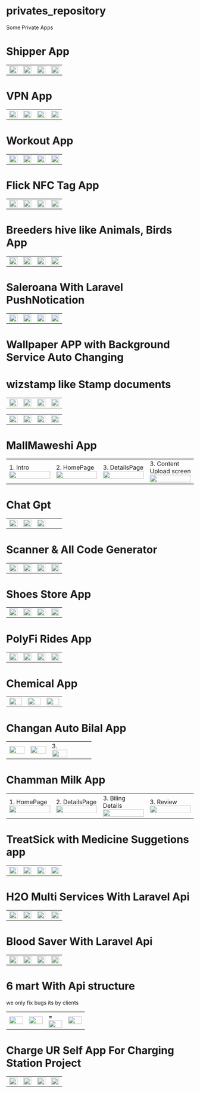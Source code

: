 # privates_repository
Some Private Apps

# Shipper App 
 <table style='border:none;width:100%'>
  <td style='width:24%;'>
   <img style='width:100%;' src='shiper1.png'>
  </td>
  <td style='width:24%;'>
  <img style='width:100%;' src='shiper2.png'>
  </td>
   <td style='width:24%;'>
  <img style='width:100%;' src='shiper3.png'>
  </td>
   </td>
   <td style='width:24%;'>
  <img style='width:100%;' src='shiper4.png'>
  </td>
</table>

# VPN App 
 <table style='border:none;width:100%'>
  <td style='width:24%;'>
   <img style='width:100%;' src='wizvpn2.png'>
  </td>
  <td style='width:24%;'>
  <img style='width:100%;' src='wizvpn3.png'>
  </td>
   <td style='width:24%;'>
  <img style='width:100%;' src='wizvpn4.png'>
  </td>
   </td>
   <td style='width:24%;'>
  <img style='width:100%;' src='wizvpn5.png'>
  </td>
</table>

# Workout App 
 <table style='border:none;width:100%'>
  <td style='width:24%;'>
   <img style='width:100%;' src='workout1.jpg'>
  </td>
  <td style='width:24%;'>
  <img style='width:100%;' src='workout2.jpg'>
  </td>
   <td style='width:24%;'>
  <img style='width:100%;' src='workout3.jpg'>
  </td>
   </td>
   <td style='width:24%;'>
  <img style='width:100%;' src='workout4.jpg'>
  </td>
</table>

# Flick NFC Tag App 
 <table style='border:none;width:100%'>
  <td style='width:24%;'>
   <img style='width:100%;' src='flick1.png'>
  </td>
  <td style='width:24%;'>
  <img style='width:100%;' src='flick2.png'>
  </td>
   <td style='width:24%;'>
  <img style='width:100%;' src='flick3.png'>
  </td>
   </td>
   <td style='width:24%;'>
  <img style='width:100%;' src='flick4.png'>
  </td>
 </table>
 
  # Breeders hive like Animals, Birds App
</table>
 <table style='border:none;width:100%'>
  <td style='width:24%;'>
   <img style='width:100%;' src='birdsapp1.png'>
  </td>
  <td style='width:24%;'>
  <img style='width:100%;' src='birdsapp2.png'>
  </td>
   <td style='width:24%;'>
  <img style='width:100%;' src='birdsapp4.png'>
  </td>
   </td>
   <td style='width:24%;'>
  <img style='width:100%;' src='birdsapp6.png'>
  </td>
</table>

# Saleroana With Laravel PushNotication
</table>
 <table style='border:none;width:100%'>
  <td style='width:24%;'>
   <img style='width:100%;' src='salerozana1.png'>
  </td>
  <td style='width:24%;'>
  <img style='width:100%;' src='salerozana2.png'>
  </td>
   <td style='width:24%;'>
  <img style='width:100%;' src='salerozana3.png'>
  </td>
   </td>
   <td style='width:24%;'>
  <img style='width:100%;' src='salerozana5.png'>
  </td>
</table>

# Wallpaper APP with Background Service Auto Changing
 <table style='border:none;width:100%'>
  <td style='width:24%;'>
   <img style='width:100%;' src='wallpaper1.png'>
  </td>
  <td style='width:24%;'>
  <img style='width:100%;' src='wallpaper2.png'>
  </td>
   <td style='width:24%;'>
  <img style='width:100%;' src='wallpaper3.png'>
  </td>
   </td>
   <td style='width:24%;'>
  <img style='width:100%;' src='wallpaper5.png'>
  </td>

  # wizstamp like Stamp documents
</table>
 <table style='border:none;width:100%'>
  <td style='width:24%;'>
   <img style='width:100%;' src='wizstamp1.png'>
  </td>
  <td style='width:24%;'>
  <img style='width:100%;' src='wizstamp2.png'>
  </td>
   <td style='width:24%;'>
  <img style='width:100%;' src='wizstamp4.png'>
  </td>
   </td>
   <td style='width:24%;'>
  <img style='width:100%;' src='wizstamp5.png'>
  </td>
</table>

# MallMaweshi App 
 <table style='border:none;width:100%'>
  <td style='width:24%;'>
    1. Intro
   <img style='width:100%;' src='mallmaveshi1.png'>
  </td>
  <td style='width:24%;'>
    2. HomePage
  <img style='width:100%;' src='mallmaveshi2.png'>
  </td>
   <td style='width:24%;'>
    3. DetailsPage
  <img style='width:100%;' src='mallmaveshi3.png'>
  </td>
   </td>
   <td style='width:24%;'>
    3. Content Upload screen
  <img style='width:100%;' src='mallmaveshi4.png'>
  </td>
</table>

# Chat Gpt
 <table style='border:none;width:100%'>
  <td style='width:24%;'>
   <img style='width:100%;' src='itlifegpt1.png'>
  </td>
  <td style='width:24%;'>
  <img style='width:100%;' src='itlifegpt2.png'>
  </td>
   <td style='width:24%;'>
  <img style='width:100%;' src='itlifegpt3.png'>
  </td>
   </td>
   <td style='width:24%;'>
<!--     4.  -->
<!--   <img style='width:100%;' src='mallmaveshi4.png'> -->
  </td>
</table>

# Scanner & All Code Generator
 <table style='border:none;width:100%'>
  <td style='width:24%;'>

   <img style='width:100%;' src='scanner1.png'>
  </td>
  <td style='width:24%;'>

  <img style='width:100%;' src='scanner2.png'>
  </td>
   <td style='width:24%;'>

  <img style='width:100%;' src='scanner3.png'>
  </td>
   </td>
   <td style='width:24%;'>

  <img style='width:100%;' src='scanner4.png'>
  </td>
</table>

# Shoes Store App
 <table style='border:none;width:100%'>
  <td style='width:24%;'>

   <img style='width:100%;' src='shoes store1.png'>
  </td>
  <td style='width:24%;'>

  <img style='width:100%;' src='shoes store2.png'>
  </td>
   <td style='width:24%;'>

  <img style='width:100%;' src='shoes store4.png'>
  </td>
   </td>
   <td style='width:24%;'>

  <img style='width:100%;' src='shoes store5.png'>
  </td>
</table>

# PolyFi Rides App
<table style='border:none;width:100%'>
  <td style='width:24%;'>

   <img style='width:100%;' src='polyfi1.png'>
  </td>
  <td style='width:24%;'>

  <img style='width:100%;' src='polyfi4.png'>
  </td>
   <td style='width:24%;'>

  <img style='width:100%;' src='polyfi6.png'>
  </td>
   </td>
   <td style='width:24%;'>

  <img style='width:100%;' src='polyfi8.png'>
  </td>
</table>



# Chemical App
 <table style='border:none;width:100%'>
  <td style='width:24%;'>

   <img style='width:100%;' src='chemicalsapp3.png'>
  </td>
  <td style='width:24%;'>

  <img style='width:100%;' src='chemicalsapp6.png'>
  </td>
   <td style='width:24%;'>

  <img style='width:100%;' src='chemicalsapp3.png'>
  </td>
   </td>
</table>

<!--    after this when need to show the last .......................................... last area .....................................................-->

# Changan Auto Bilal App
 <table style='border:none;width:100%'>
  <td style='width:24%;'>
   <img style='width:100%;' src='changanauto1.png'>
  </td>
  <td style='width:24%;'>
  <img style='width:100%;' src='changanauto2.png'>
  </td>
   <td style='width:24%;'>
    3.
  <img style='width:100%;' src='changanauto3.png'>
  </td>
   </td>
   <td style='width:24%;'>
<!--     4.  -->
<!--   <img style='width:100%;' src='mallmaveshi4.png'> -->
  </td>
</table>



# Chamman Milk App
<table style='border:none;width:100%'>
  <td style='width:24%;'>
    1. HomePage
   <img style='width:100%;' src='chamanmilk shop1.png'>
  </td>
  <td style='width:24%;'>
    2. DetailsPage
  <img style='width:100%;' src='chamanmilk shop2.png'>
  </td>
   <td style='width:24%;'>
    3. Biling Details
  <img style='width:100%;' src='chamanmilk shop3.png'>
  </td>
   </td> 
   <td style='width:24%;'>
    3. Review
  <img style='width:100%;' src='chamanmilk shop4.png'>
  </td>
</table>

# TreatSick with Medicine Suggetions app
<table style='border:none;width:100%'>
  <td style='width:24%;max-width:25%;'>
   <img style='width:100%;' src='Screenshot_advance.png'>
  </td>
  <td style='width:24%;max-width:25%;'>
  <img style='width:100%;' src='Screenshot_home.png'>
  </td>
  <td style='width:24%;max-width:25%;'>
   <img style='width:100%;' src='Screenshot_advance.png'>
  </td>
  <td style='width:24%;max-width:25%;'>
  <img style='width:100%;' src='Screenshot_home.png'>
  </td>
</table>

# H2O Multi Services With Laravel Api
<table style='border:none;width:100%'>
  <td style='width:24%;max-width:25%;'>
   
   <img style='width:100%;' src='h20_7.png'>
  </td>
  <td style='width:24%;max-width:25%;'>
    
  <img style='width:100%;' src='h20_8.png'>
  </td>
  <td style='width:24%;max-width:25%;'>
    
  <img style='width:100%;' src='h20_13.png'>
  </td>
  <td style='width:24%;max-width:25%;'>
  <img style='width:100%;' src='h20_14.png'>
  </td>
</table>

# Blood Saver With Laravel Api
<table style='border:none;width:100%'>
  <td style='width:24%;max-width:25%;'>
  
   <img style='width:100%;' src='bloodsaver1.png'>
  </td>
  <td style='width:24%;max-width:25%;'>
  
  <img style='width:100%;' src='bloodsaver4.png'>
  </td>
  <td style='width:24%;max-width:25%;'>
  <img style='width:100%;' src='bloodsaver5.png'>
  </td>
  <td style='width:24%;max-width:25%;'>
   
  <img style='width:100%;' src='bloodsaver7.png'>
  </td>
</table>

# 6 mart With Api structure
 we only fix bugs its by clients
<table style='border:none;width:100%'>
  <td style='width:24%;max-width:25%;'>
  
   <img style='width:100%;' src='6mart_2.png'>
  </td>
  <td style='width:24%;max-width:25%;'>
  
  <img style='width:100%;' src='6mart_4.png'>
  </td>
  <td style='width:24%;max-width:25%;'>
    =
  <img style='width:100%;' src='6mart_5.png'>
  </td>
  <td style='width:24%;max-width:25%;'>
   
  <img style='width:100%;' src='6mart_7.png'>
  </td>
</table>

# Charge UR Self App For Charging Station Project
 <table style='border:none;width:100%'>
  <td style='width:24%;'>
   
   <img style='width:100%;' src='chargeurself_1.png'>
  </td>
  <td style='width:24%;'>
    
  <img style='width:100%;' src='chargeurself_2.png'>
  </td>
   <td style='width:24%;'>
    
  <img style='width:100%;' src='chargeurself_3.png'>
  </td>
   </td>
   <td style='width:24%;'>
  
  <img style='width:100%;' src='chargeurself_4.png'>
  </td>
</table>
